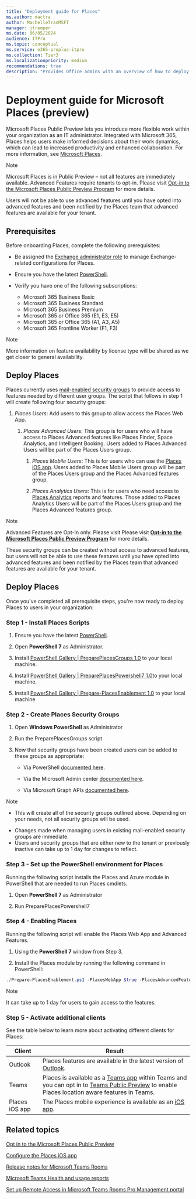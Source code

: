 ```yaml
---
title: "Deployment guide for Places"
ms.author: mactra
author: MachelleTranMSFT
manager: jtremper
ms.date: 06/05/2024
audience: ITPro
ms.topic: conceptual
ms.service: o365-proplus-itpro
ms.collection: Tier3
ms.localizationpriority: medium
recommendations: true
description: "Provides Office admins with an overview of how to deploy Microsoft Places to users in their organization."
---
```


# Deployment guide for Microsoft Places (preview)

Microsoft Places Public Preview lets you introduce more flexible work within your organization as an IT administrator. Integrated with Microsoft 365, Places helps users make informed decisions about their work dynamics, which can lead to increased productivity and enhanced collaboration. For more information, see [Microsoft Places](https://www.microsoft.com/microsoft-places).

> [!NOTE]
> Microsoft Places is in Public Preview – not all features are immediately available. Advanced Features require tenants to opt-in.  Please visit [Opt-in to the Microsoft Places Public Preview Program](/deployoffice/places/opt-in-places-preview) for more details.
> 
> Users will not be able to use advanced features until you have opted into advanced features and been notified by the Places team that advanced features are available for your tenant.
## Prerequisites

Before onboarding Places, complete the following prerequisites:

- Be assigned the [Exchange administrator role](/microsoft-365/admin/add-users/about-exchange-online-admin-role) to manage Exchange-related configurations for Places.
- Ensure you have the latest [PowerShell](/powershell/scripting/install/installing-powershell-on-windows?view=powershell-7.4&preserve-view=true).
- Verify you have one of the following subscriptions:

  - Microsoft 365 Business Basic
  - Microsoft 365 Business Standard
  - Microsoft 365 Business Premium
  - Microsoft 365 or Office 365 (E1, E3, E5)
  - Microsoft 365 or Office 365 (A1, A3, A5)
  - Microsoft 365 Frontline Worker (F1, F3)
    
> [!NOTE]
> More information on feature availability by license type will be shared as we get closer to general availability.

## Deploy Places

Places currently uses [mail-enabled security groups](/exchange/recipients-in-exchange-online/manage-mail-enabled-security-groups) to provide access to features needed by different user groups. The script that follows in step 1 will create following four security groups:

1. _Places Users_: Add users to this group to allow access the Places Web App.

   1. _Places Advanced Users_: This group is for users who will have access to Places Advanced features like Places Finder, Space Analytics, and Intelligent Booking. Users added to Places Advanced Users will be part of the Places Users group.
   
      1. _Places Mobile Users_: This is for users who can use the [Places iOS app](/deployoffice/places/configure-the-ios-app). Users added to Places Mobile Users group will be part of the Places Users group and the Places Advanced features group.
            
      1. _Places Analytics Users_: This is for users who need access to [Places Analytics](/deployoffice/places/places-analytics) reports and features. Those added to Places Analytics Users will be part of the Places Users group and the Places Advanced features group.
            
> [!NOTE]
> Advanced Features are Opt-In only. Please visit Please visit __[Opt-in to the Microsoft Places Public Preview Program](/deployoffice/places/opt-in-places-preview)__ for more details.
>
>These security groups can be created without access to advanced features, but users will not be able to use these features until you have opted into advanced features and been notified by the Places team that advanced features are available for your tenant.

## Deploy Places

Once you've completed all prerequisite steps, you're now ready to deploy Places to users in your organization:

### Step 1 - Install Places Scripts

1. Ensure you have the latest [PowerShell](/powershell/scripting/install/installing-powershell-on-windows?view=powershell-7.4&preserve-view=true).
1. Open **PowerShell 7** as Administrator.

1. Install [PowerShell Gallery | PreparePlacesGroups 1.0](https://www.powershellgallery.com/packages/PreparePlacesGroups/1.0"https://www.powershellgallery.com/packages/prepareplacesgroups/1.0") to your local machine.

1. Install [PowerShell Gallery | PreparePlacesPowershell7 1.0](https://www.powershellgallery.com/packages/PreparePlacesPowershell7/1.0"https://www.powershellgallery.com/packages/prepareplacespowershell7/1.0")to your local machine.

1. Install [PowerShell Gallery | Prepare-PlacesEnablement 1.0](https://www.powershellgallery.com/packages/Prepare-PlacesEnablement/1.0"https://www.powershellgallery.com/packages/prepare-placesenablement/1.0") to your local machine

### Step 2 - Create Places Security Groups

1. Open **Windows PowerShell** as Administrator

1. Run the PreparePlacesGroups script

1. Now that security groups have been created users can be added to these groups as appropriate:

   - Via PowerShell [documented here](/microsoft-365/enterprise/manage-security-groups-with-microsoft-365-powershell).
      
   - Via the Microsoft Admin center [documented here](/microsoft-365/admin/email/create-edit-or-delete-a-security-group).
      
   - Via Microsoft Graph APIs [documented here](/graph/api/resources/groups-overview?view=graph-rest-1.0&tabs=http&preserve-view=true).
      
> [!NOTE]
> - This will create all of the security groups outlined above. Depending on your needs, not all security groups will be used.
- Changes made when managing users in existing mail-enabled security groups are immediate.
- Users and security groups that are either new to the tenant or previously inactive can take up to 1 day for changes to reflect.

### Step 3 - Set up the PowerShell environment for Places

Running the following script installs the Places and Azure module in PowerShell that are needed to run Places cmdlets.

1. Open **PowerShell 7** as Administrator

1. Run PreparePlacesPowershell7

### Step 4 - Enabling Places

Running the following script will enable the Places Web App and Advanced Features.

1. Using the **PowerShell 7** window from Step 3.

1. Install the Places module by running the following command in PowerShell:

```powershell
./Prepare-PlacesEnablement.ps1 -PlacesWebApp $true -PlacesAdvancedFeatures $true -PlacesAnalytics $true -PlacesMobileApp $true
```

> [!NOTE]
> It can take up to 1 day for users to gain access to the features.

### Step 5 - Activate additional clients

See the table below to learn more about activating different clients for Places:

|Client|Result|
|----|----|
|Outlook|Places features are available in the latest version of [Outlook](/exchange/clients-and-mobile-in-exchange-online/outlook-on-the-web/enable-disable-employee-access-new-outlook#enable-or-disable-the-outlook-desktop-new-outlook-toggle).|
|Teams|Places is available as a [Teams app](/microsoftteams/apps-in-teams) within Teams and you can opt in to [Teams Public Preview](/microsoftteams/public-preview-doc-updates?tabs=new-teams-client) to enable Places location aware features in Teams.|
|Places iOS app| The Places mobile experience is available as an [iOS app](/DeployOffice/places/configure-the-ios-app).|

## Related topics

[Opt in to the Microsoft Places Public Preview](/deployoffice/places/opt-in-places-preview)

[Configure the Places iOS app](/deployoffice/places/configure-the-ios-app)

[Release notes for Microsoft Teams Rooms](/microsoftteams/rooms/rooms-release-note)

[Microsoft Teams Health and usage reports](/microsoftteams/rooms/health-and-usage-reports)

[Set up Remote Access in Microsoft Teams Rooms Pro Management portal](/microsoftteams/rooms/remotely-access-teams-rooms)
